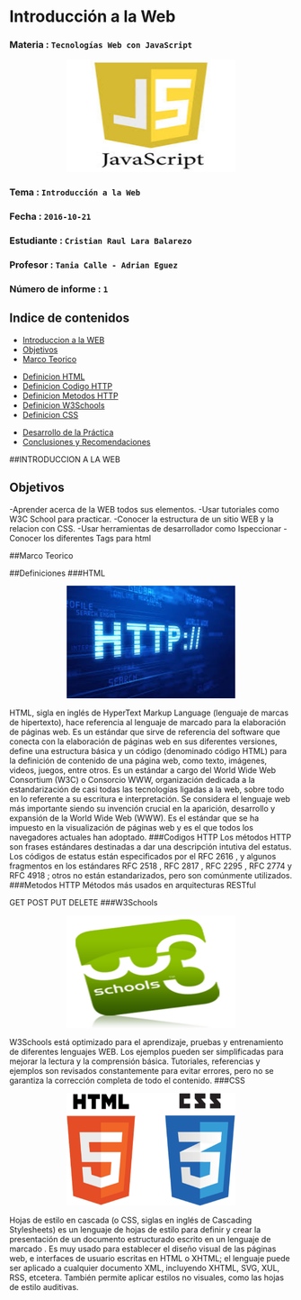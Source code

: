 # Introducción a la Web

### Materia : `Tecnologías Web con JavaScript`

<p align="center">
<img src="https://github.com/crisdiab/Tec_Web_Js/blob/informe/imagenes/JS.jpg" width="300" height="200">
</p>

### Tema : `Introducción a la Web` 
### Fecha : `2016-10-21`
### Estudiante : `Cristian Raul Lara Balarezo`
### Profesor : `Tania Calle - Adrian Eguez`
### Número de informe : `1`

<a name="cabecera"></a>
## Indice de contenidos


- <a href="#tema">Introduccion a la WEB</a>
- <a href="#objetivos">Objetivos</a>
- <a href="#marco-teorico">Marco Teorico</a>

* <a href="#defhtml">Definicion HTML</a>
* <a href="#defcodhttp">Definicion Codigo HTTP</a>
* <a href="#defmethttp">Definicion Metodos HTTP</a>
* <a href="#defw3">Definicion W3Schools</a>
* <a href="#defcss">Definicion CSS</a>
- <a href="#desarrollo">Desarrollo de la Práctica</a>
- <a href="#conrec">Conclusiones y Recomendaciones</a> 


<a name="tema"></a>

##INTRODUCCION A LA WEB

<a name="objetivos"></a>
## Objetivos
-Aprender acerca de la WEB todos sus elementos.
-Usar tutoriales como W3C School para practicar.
-Conocer la estructura de un sitio WEB y la relacion con CSS.
-Usar herramientas de desarrollador como Ispeccionar
-Conocer los diferentes Tags para html

<a name = "marco-teorico"></a>
##Marco Teorico 

##Definiciones
<a name = "defhtml"></a>
###HTML
<p align="center">
<img src="https://github.com/crisdiab/Tec_Web_Js/blob/informe/imagenes/http.jpg" width="300" height="200">
</p>
HTML, sigla en inglés de HyperText Markup Language (lenguaje de marcas de hipertexto), hace referencia al lenguaje de marcado para la elaboración de páginas web. Es un estándar que sirve de referencia del software que conecta con la elaboración de páginas web en sus diferentes versiones, define una estructura básica y un código (denominado código HTML) para la definición de contenido de una página web, como texto, imágenes, videos, juegos, entre otros. Es un estándar a cargo del World Wide Web Consortium (W3C) o Consorcio WWW, organización dedicada a la estandarización de casi todas las tecnologías ligadas a la web, sobre todo en lo referente a su escritura e interpretación. Se considera el lenguaje web más importante siendo su invención crucial en la aparición, desarrollo y expansión de la World Wide Web (WWW). Es el estándar que se ha impuesto en la visualización de páginas web y es el que todos los navegadores actuales han adoptado.
<a name = "defcodhttp"></a>
###Codigos HTTP
Los métodos HTTP son frases estándares destinadas a dar una descripción intutiva del estatus. Los códigos de estatus están especificados por el RFC 2616 , y algunos fragmentos en los estándares RFC 2518 , RFC 2817 , RFC 2295 , RFC 2774  y RFC 4918 ; otros no están estandarizados, pero son comúnmente utilizados.
<a name = "defmethttp"></a>
###Metodos HTTP
Métodos más usados en arquitecturas RESTful

GET
POST
PUT
DELETE
<a name = "defw3"></a>
###W3Schools
<p align="center">
<img src="https://github.com/crisdiab/Tec_Web_Js/blob/informe/imagenes/w3.jpg?raw=true" width="300" height="200">
</p>

W3Schools está optimizado para el aprendizaje, pruebas y entrenamiento de diferentes lenguajes WEB. Los ejemplos pueden ser simplificadas para mejorar la lectura y la comprensión básica. Tutoriales, referencias y ejemplos son revisados constantemente para evitar errores, pero no se garantiza la corrección completa de todo el contenido.
<a name = "defcss"></a>
###CSS
<p align="center">
<img src="https://github.com/crisdiab/Tec_Web_Js/blob/informe/imagenes/html_css.png?raw=true" width="300" height="200">
</p>
Hojas de estilo en cascada (o CSS, siglas en inglés de Cascading Stylesheets) es un lenguaje de hojas de estilo para definir y crear la presentación de un documento estructurado escrito en un lenguaje de marcado . Es muy usado para establecer el diseño visual de las páginas web, e interfaces de usuario escritas en HTML o XHTML; el lenguaje puede ser aplicado a cualquier documento XML, incluyendo XHTML, SVG, XUL, RSS, etcetera. También permite aplicar estilos no visuales, como las hojas de estilo auditivas. 
